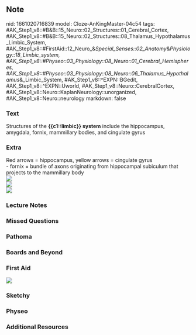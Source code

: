## Note
nid: 1661020716839
model: Cloze-AnKingMaster-04c54
tags: #AK_Step1_v8::#B&B::15_Neuro::02_Structures::01_Cerebral_Cortex, #AK_Step1_v8::#B&B::15_Neuro::02_Structures::08_Thalamus_Hypothalamus_Limbic_System, #AK_Step1_v8::#FirstAid::12_Neuro_&_Special_Senses::02_Anatomy_&_Physiology::18_Limbic_system, #AK_Step1_v8::#Physeo::03_Physiology::08_Neuro::01_Cerebral_Hemispheres, #AK_Step1_v8::#Physeo::03_Physiology::08_Neuro::06_Thalamus_Hypothalamus_&_Limbic_System, #AK_Step1_v8::^EXPN::BGedit, #AK_Step1_v8::^EXPN::Uworld, #AK_Step1_v8::Neuro::CerebralCortex, #AK_Step1_v8::Neuro::KaplanNeurology::unorganized, #AK_Step1_v8::Neuro::neurology
markdown: false

### Text
<div>
  Structures of the <b>{{c1::limbic}} system</b> include the
  hippocampus, amygdala, fornix, mammillary bodies, and cingulate
  gyrus
</div>

### Extra
<div>
  Red arrows = hippocampus, yellow arrows = cingulate gyrus
</div>
<div>
  - fornix = bundle of axons originating from hippocampal subiculum
  that projects to the mammillary body
</div>
<div><img src="paste-208340273594369.jpg"></div>
<div>
  <div><img src="limbicsystem.gif"></div>
  <div><img src="paste-1278633238855681.jpg"></div>
</div>

### Lecture Notes


### Missed Questions


### Pathoma


### Boards and Beyond


### First Aid
<img src="tmpHJY_CY.png">

### Sketchy


### Physeo


### Additional Resources

